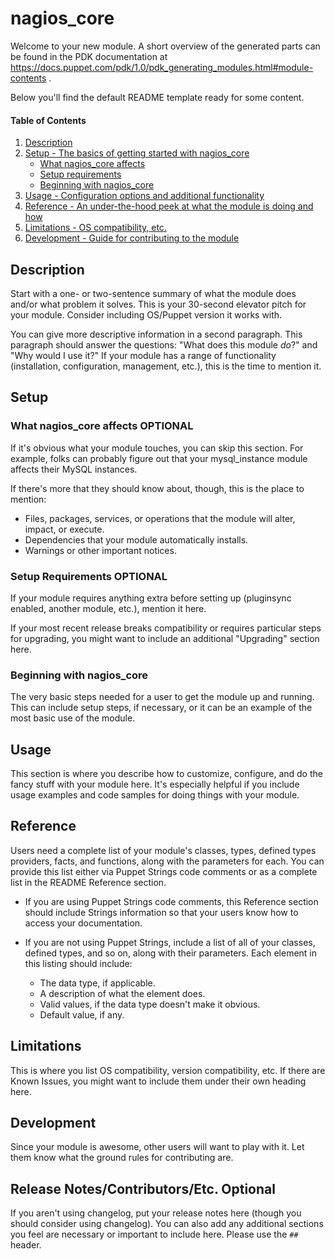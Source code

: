 
# nagios_core

Welcome to your new module. A short overview of the generated parts can be found in the PDK documentation at https://docs.puppet.com/pdk/1.0/pdk_generating_modules.html#module-contents .

Below you'll find the default README template ready for some content.







#### Table of Contents

1. [Description](#description)
2. [Setup - The basics of getting started with nagios_core](#setup)
    * [What nagios_core affects](#what-nagios_core-affects)
    * [Setup requirements](#setup-requirements)
    * [Beginning with nagios_core](#beginning-with-nagios_core)
3. [Usage - Configuration options and additional functionality](#usage)
4. [Reference - An under-the-hood peek at what the module is doing and how](#reference)
5. [Limitations - OS compatibility, etc.](#limitations)
6. [Development - Guide for contributing to the module](#development)

## Description

Start with a one- or two-sentence summary of what the module does and/or what problem it solves. This is your 30-second elevator pitch for your module. Consider including OS/Puppet version it works with.       

You can give more descriptive information in a second paragraph. This paragraph should answer the questions: "What does this module *do*?" and "Why would I use it?" If your module has a range of functionality (installation, configuration, management, etc.), this is the time to mention it.

## Setup

### What nagios_core affects **OPTIONAL**

If it's obvious what your module touches, you can skip this section. For example, folks can probably figure out that your mysql_instance module affects their MySQL instances.

If there's more that they should know about, though, this is the place to mention:

* Files, packages, services, or operations that the module will alter, impact, or execute.
* Dependencies that your module automatically installs.
* Warnings or other important notices.

### Setup Requirements **OPTIONAL**

If your module requires anything extra before setting up (pluginsync enabled, another module, etc.), mention it here. 
  
If your most recent release breaks compatibility or requires particular steps for upgrading, you might want to include an additional "Upgrading" section here.

### Beginning with nagios_core  

The very basic steps needed for a user to get the module up and running. This can include setup steps, if necessary, or it can be an example of the most basic use of the module.

## Usage

This section is where you describe how to customize, configure, and do the fancy stuff with your module here. It's especially helpful if you include usage examples and code samples for doing things with your module.

## Reference

Users need a complete list of your module's classes, types, defined types providers, facts, and functions, along with the parameters for each. You can provide this list either via Puppet Strings code comments or as a complete list in the README Reference section.

* If you are using Puppet Strings code comments, this Reference section should include Strings information so that your users know how to access your documentation.

* If you are not using Puppet Strings, include a list of all of your classes, defined types, and so on, along with their parameters. Each element in this listing should include:

  * The data type, if applicable.
  * A description of what the element does.
  * Valid values, if the data type doesn't make it obvious.
  * Default value, if any.

## Limitations

This is where you list OS compatibility, version compatibility, etc. If there are Known Issues, you might want to include them under their own heading here.

## Development

Since your module is awesome, other users will want to play with it. Let them know what the ground rules for contributing are.

## Release Notes/Contributors/Etc. **Optional**

If you aren't using changelog, put your release notes here (though you should consider using changelog). You can also add any additional sections you feel are necessary or important to include here. Please use the `## ` header. 
